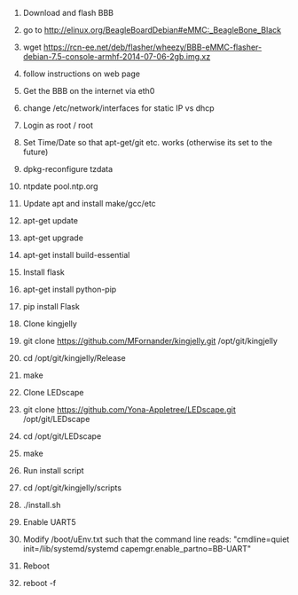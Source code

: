 1. Download and flash BBB 
  1. go to http://elinux.org/BeagleBoardDebian#eMMC:_BeagleBone_Black
  2. wget https://rcn-ee.net/deb/flasher/wheezy/BBB-eMMC-flasher-debian-7.5-console-armhf-2014-07-06-2gb.img.xz
  3. follow instructions on web page 


2. Get the BBB on the internet via eth0 
  1. change /etc/network/interfaces for static IP vs dhcp


3. Login as root / root


4. Set Time/Date so that apt-get/git etc. works (otherwise its set to the future)
  1. dpkg-reconfigure tzdata
  2. ntpdate pool.ntp.org


5. Update apt and install make/gcc/etc
  1. apt-get update
  2. apt-get upgrade
  3. apt-get install build-essential


6. Install flask
  1. apt-get install python-pip
  2. pip install Flask


7. Clone kingjelly
  1. git clone https://github.com/MFornander/kingjelly.git /opt/git/kingjelly
  2. cd /opt/git/kingjelly/Release
  3. make


8. Clone LEDscape
  1. git clone https://github.com/Yona-Appletree/LEDscape.git /opt/git/LEDscape
  2. cd /opt/git/LEDscape
  3. make


9. Run install script
  1. cd /opt/git/kingjelly/scripts
  2. ./install.sh


10. Enable UART5
  1. Modify /boot/uEnv.txt such that the command line reads: "cmdline=quiet init=/lib/systemd/systemd capemgr.enable_partno=BB-UART"


11. Reboot
  1. reboot -f
